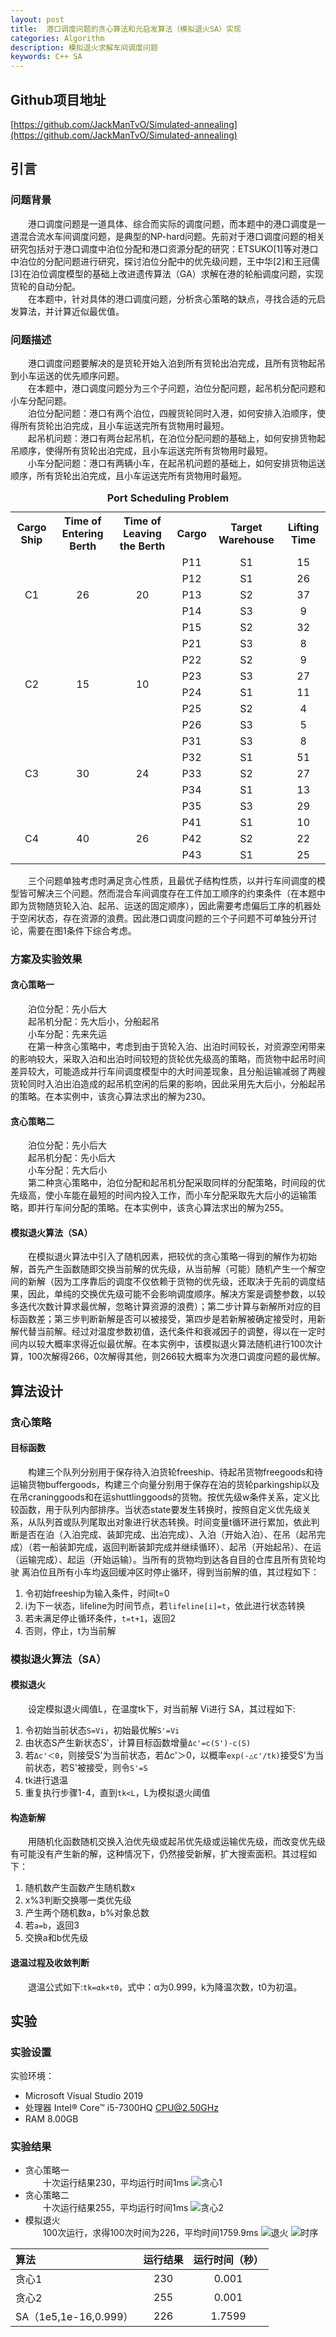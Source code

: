 ```yaml
---
layout: post
title:  港口调度问题的贪心算法和元启发算法（模拟退火SA）实现
categories: Algorithm
description: 模拟退火求解车间调度问题
keywords: C++ SA
---
```

## Github项目地址

[https://github.com/JackManTvO/Simulated-annealing](https://github.com/JackManTvO/Simulated-annealing)

## 引言

### 问题背景

&emsp;&emsp;港口调度问题是一道具体、综合而实际的调度问题，而本题中的港口调度是一道混合流水车间调度问题，是典型的NP-hard问题。先前对于港口调度问题的相关研究包括对于港口调度中泊位分配和港口资源分配的研究：ETSUKO[1]等对港口中泊位的分配问题进行研究，探讨泊位分配中的优先级问题，王中华[2]和王冠儒[3]在泊位调度模型的基础上改进遗传算法（GA）求解在港的轮船调度问题，实现货轮的自动分配。  
&emsp;&emsp;在本题中，针对具体的港口调度问题，分析贪心策略的缺点，寻找合适的元启发算法，并计算近似最优值。

### 问题描述

&emsp;&emsp;港口调度问题要解决的是货轮开始入泊到所有货轮出泊完成，且所有货物起吊到小车运送的优先顺序问题。  
&emsp;&emsp;在本题中，港口调度问题分为三个子问题，泊位分配问题，起吊机分配问题和小车分配问题。  
&emsp;&emsp;泊位分配问题：港口有两个泊位，四艘货轮同时入港，如何安排入泊顺序，使得所有货轮出泊完成，且小车运送完所有货物用时最短。  
&emsp;&emsp;起吊机问题：港口有两台起吊机，在泊位分配问题的基础上，如何安排货物起吊顺序，使得所有货轮出泊完成，且小车运送完所有货物用时最短。  
&emsp;&emsp;小车分配问题：港口有两辆小车，在起吊机问题的基础上，如何安排货物运送顺序，所有货轮出泊完成，且小车运送完所有货物用时最短。

<table>
    <caption><b>Port Scheduling Problem</b></caption>
    <tr>
        <th>Cargo Ship</th>
        <th>Time of Entering Berth</th>
        <th>Time of Leaving the Berth</th>
        <th>Cargo</th>
        <th>Target Warehouse</th>
        <th>Lifting Time</th>
    </tr>
    <tr align="center">
        <td rowspan="5">C1</td>
        <td rowspan="5">26</td>
        <td rowspan="5">20</td>
        <td>P11</td>
        <td>S1</td>
        <td>15</td>
    </tr>
    <tr align="center">
        <td>P12</td>
        <td>S1</td>
        <td>26</td>
    </tr>
    <tr align="center">
        <td>P13</td>
        <td>S2</td>
        <td>37</td>
    </tr>
    <tr align="center">
        <td>P14</td>
        <td>S3</td>
        <td>9</td>
    </tr>
    <tr align="center">
        <td>P15</td>
        <td>S2</td>
        <td>32</td>
    </tr>
    <tr align="center">
        <td rowspan="6">C2</td>
        <td rowspan="6">15</td>
        <td rowspan="6">10</td>
        <td>P21</td>
        <td>S3</td>
        <td>8</td>
    </tr>
    <tr align="center">
        <td>P22</td>
        <td>S2</td>
        <td>9</td>
    </tr>
    <tr align="center">
        <td>P23</td>
        <td>S3</td>
        <td>27</td>
    </tr>
    <tr align="center">
        <td>P24</td>
        <td>S1</td>
        <td>11</td>
    </tr>
    <tr align="center">
        <td>P25</td>
        <td>S2</td>
        <td>4</td>
    </tr>
    <tr align="center">
        <td>P26</td>
        <td>S3</td>
        <td>5</td>
    </tr>
    <tr align="center">
        <td rowspan="5">C3</td>
        <td rowspan="5">30</td>
        <td rowspan="5">24</td>
        <td>P31</td>
        <td>S3</td>
        <td>8</td>
    </tr>
    <tr align="center">
        <td>P32</td>
        <td>S1</td>
        <td>51</td>
    </tr>
    <tr align="center">
        <td>P33</td>
        <td>S2</td>
        <td>27</td>
    </tr>
    <tr align="center">
        <td>P34</td>
        <td>S1</td>
        <td>13</td>
    </tr>
    <tr align="center">
        <td>P35</td>
        <td>S3</td>
        <td>29</td>
    </tr>
    <tr align="center">
        <td rowspan="3">C4</td>
        <td rowspan="3">40</td>
        <td rowspan="3">26</td>
        <td>P41</td>
        <td>S1</td>
        <td>10</td>
    </tr>
    <tr align="center">
        <td>P42</td>
        <td>S2</td>
        <td>22</td>
    </tr>
    <tr align="center">
        <td>P43</td>
        <td>S1</td>
        <td>25</td>
    </tr>
</table>
&emsp;&emsp;三个问题单独考虑时满足贪心性质，且最优子结构性质，以并行车间调度的模型皆可解决三个问题。然而混合车间调度存在工件加工顺序的约束条件（在本题中即为货物随货轮入泊、起吊、运送的固定顺序），因此需要考虑偏后工序的机器处于空闲状态，存在资源的浪费。因此港口调度问题的三个子问题不可单独分开讨论，需要在图1条件下综合考虑。

### 方案及实验效果

#### 贪心策略一

&emsp;&emsp;泊位分配：先小后大  
&emsp;&emsp;起吊机分配：先大后小，分船起吊  
&emsp;&emsp;小车分配：先来先运  
&emsp;&emsp;在第一种贪心策略中，考虑到由于货轮入泊、出泊时间较长，对资源空闲带来的影响较大，采取入泊和出泊时间较短的货轮优先级高的策略，而货物中起吊时间差异较大，可能造成并行车间调度模型中的大时间差现象，且分船运输减弱了两艘货轮同时入泊出泊造成的起吊机空闲的后果的影响，因此采用先大后小，分船起吊的策略。在本实例中，该贪心算法求出的解为230。

#### 贪心策略二

&emsp;&emsp;泊位分配：先小后大  
&emsp;&emsp;起吊机分配：先小后大  
&emsp;&emsp;小车分配：先大后小  
&emsp;&emsp;第二种贪心策略中，泊位分配和起吊机分配采取同样的分配策略，时间段的优先级高，使小车能在最短的时间内投入工作，而小车分配采取先大后小的运输策略，即并行车间分配的策略。在本实例中，该贪心算法求出的解为255。

#### 模拟退火算法（SA）

&emsp;&emsp;在模拟退火算法中引入了随机因素，把较优的贪心策略一得到的解作为初始解，首先产生函数随即交换当前解的优先级，从当前解（可能）随机产生一个解空间的新解（因为工序靠后的调度不仅依赖于货物的优先级，还取决于先前的调度结果，因此，单纯的交换优先级可能不会影响调度顺序。解决方案是调整参数，以较多迭代次数计算求最优解，忽略计算资源的浪费）；第二步计算与新解所对应的目标函数差；第三步判断新解是否可以被接受，第四步是若新解被确定接受时，用新解代替当前解。经过对温度参数初值，迭代条件和衰减因子的调整，得以在一定时间内以较大概率求得近似最优解。在本实例中，该模拟退火算法随机进行100次计算，100次解得266，0次解得其他，则266较大概率为次港口调度问题的最优解。

## 算法设计

### 贪心策略

#### 目标函数

&emsp;&emsp;构建三个队列分别用于保存待入泊货轮freeship、待起吊货物freegoods和待运输货物buffergoods，构建三个向量分别用于保存在泊的货轮parkingship以及在吊craninggoods和在运shuttlinggoods的货物。按优先级w条件关系，定义比较函数，用于队列内部排序。当状态state要发生转换时，按照自定义优先级关系，从队列首或队列尾取出对象进行状态转换。时间变量t循环进行累加，依此判断是否在泊（入泊完成、装卸完成、出泊完成）、入泊（开始入泊）、在吊（起吊完成）（若一船装卸完成，返回判断装卸完成并继续循环）、起吊（开始起吊）、在运（运输完成）、起运（开始运输）。当所有的货物均到达各自目的仓库且所有货轮均驶 离泊位且所有小车均返回缓冲区时停止循环，得到当前解的值，其过程如下：

1. 令初始freeship为输入条件，时间t=0
2. i为下一状态，lifeline为时间节点，若`lifeline[i]=t`，依此进行状态转换
3. 若未满足停止循环条件，`t=t+1`，返回2
4. 否则，停止，t为当前解

### 模拟退火算法（SA）

#### 模拟退火

&emsp;&emsp;设定模拟退火阈值L，在温度tk下，对当前解 Vi进行 SA，其过程如下:

1. 令初始当前状态`S=Vi`，初始最优解`S'=Vi`
2. 由状态S产生新状态S'，计算目标函数增量`Δc'=c(S')-c(S)`
3. 若`Δc'＜0`，则接受S'为当前状态，若Δc'＞0，以概率`exp(-△c'/tk)`接受S'为当前状态，若S'被接受，则令`S'=S`
4. tk进行退温
5. 重复执行步骤1-4，直到`tk<L`，L为模拟退火阈值

#### 构造新解

&emsp;&emsp;用随机化函数随机交换入泊优先级或起吊优先级或运输优先级，而改变优先级有可能没有产生新的解，这种情况下，仍然接受新解，扩大搜索面积。其过程如下：

1. 随机数产生函数产生随机数x
2. x%3判断交换哪一类优先级
3. 产生两个随机数a，b%对象总数
4. 若`a=b`，返回3
5. 交换a和b优先级

#### 退温过程及收敛判断

&emsp;&emsp;退温公式如下:`tk=αk×t0`，式中：α为0.999，k为降温次数，t0为初温。

## 实验

### 实验设置

实验环境：  

- Microsoft Visual Studio 2019
- 处理器 Intel® Core™ i5-7300HQ CPU@2.50GHz
- RAM 8.00GB

### 实验结果

- 贪心策略一  
&emsp;&emsp;十次运行结果230，平均运行时间1ms
![贪心1](/images/posts/Algorithm/SA-greedy1.png)
- 贪心策略二  
&emsp;&emsp;十次运行结果255，平均运行时间1ms
![贪心2](/images/posts/Algorithm/SA-greedy2.png)
- 模拟退火  
&emsp;&emsp;100次运行，求得100次时间为226，平均时间1759.9ms
![退火](/images/posts/Algorithm/SA-SA.png)
![时序](/images/posts/Algorithm/SA-gantt.png)

|算法|运行结果|运行时间（秒）|
|:-|:-:|:-:|
|贪心1|230|0.001|
|贪心2|255|0.001|
|SA（1e5,1e-16,0.999）|226|1.7599|
